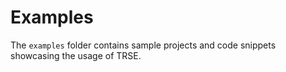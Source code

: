 # Examples

The `examples` folder contains sample projects and code snippets showcasing the usage of TRSE.
